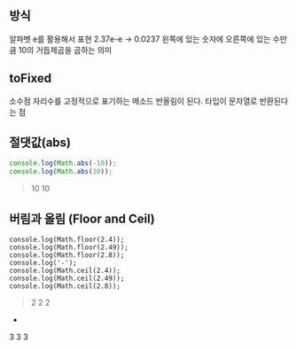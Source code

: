 ## 방식
알파벳 e를 활용해서 표현
2.37e-e -> 0.0237
왼쪽에 있는 숫자에 오른쪽에 있는 수만큼 10의 거듭제곱을 곱하는 의미

## toFixed
소수점 자리수를 고정적으로 표기하는 메소드 반올림이 된다.
타입이 문자열로 반환된다는 점

## 절댓값(abs)
```js
console.log(Math.abs(-10));
console.log(Math.abs(10));
```
> 10
> 10

## 버림과 올림 (Floor and Ceil)
```JS
console.log(Math.floor(2.4));
console.log(Math.floor(2.49));
console.log(Math.floor(2.8));
console.log('-');
console.log(Math.ceil(2.4));
console.log(Math.ceil(2.49));
console.log(Math.ceil(2.8));

```
>2
  2
  2
  -
  3
  3
  3

